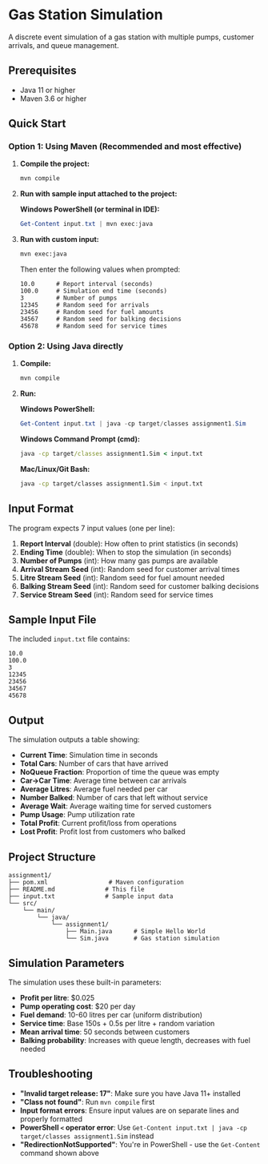 # Gas Station Simulation

A discrete event simulation of a gas station with multiple pumps, customer arrivals, and queue management.

## Prerequisites

- Java 11 or higher
- Maven 3.6 or higher

## Quick Start

### Option 1: Using Maven (Recommended and most effective)

1. **Compile the project:**
   ```bash
   mvn compile
   ```

2. **Run with sample input attached to the project:**
   
   **Windows PowerShell (or terminal in IDE):**
   ```powershell
   Get-Content input.txt | mvn exec:java
   ```

3. **Run with custom input:**
   ```bash
   mvn exec:java
   ```
   Then enter the following values when prompted:
   ```
   10.0      # Report interval (seconds)
   100.0     # Simulation end time (seconds)
   3         # Number of pumps
   12345     # Random seed for arrivals
   23456     # Random seed for fuel amounts
   34567     # Random seed for balking decisions
   45678     # Random seed for service times
   ```

### Option 2: Using Java directly

1. **Compile:**
   ```bash
   mvn compile
   ```

2. **Run:**
   
   **Windows PowerShell:**
   ```powershell
   Get-Content input.txt | java -cp target/classes assignment1.Sim
   ```
   
   **Windows Command Prompt (cmd):**
   ```cmd
   java -cp target/classes assignment1.Sim < input.txt
   ```
   
   **Mac/Linux/Git Bash:**
   ```bash
   java -cp target/classes assignment1.Sim < input.txt
   ```

## Input Format

The program expects 7 input values (one per line):

1. **Report Interval** (double): How often to print statistics (in seconds)
2. **Ending Time** (double): When to stop the simulation (in seconds)  
3. **Number of Pumps** (int): How many gas pumps are available
4. **Arrival Stream Seed** (int): Random seed for customer arrival times
5. **Litre Stream Seed** (int): Random seed for fuel amount needed
6. **Balking Stream Seed** (int): Random seed for customer balking decisions
7. **Service Stream Seed** (int): Random seed for service times

## Sample Input File

The included `input.txt` file contains:
```
10.0
100.0
3
12345
23456
34567
45678
```

## Output

The simulation outputs a table showing:
- **Current Time**: Simulation time in seconds
- **Total Cars**: Number of cars that have arrived
- **NoQueue Fraction**: Proportion of time the queue was empty
- **Car->Car Time**: Average time between car arrivals
- **Average Litres**: Average fuel needed per car
- **Number Balked**: Number of cars that left without service
- **Average Wait**: Average waiting time for served customers
- **Pump Usage**: Pump utilization rate
- **Total Profit**: Current profit/loss from operations
- **Lost Profit**: Profit lost from customers who balked

## Project Structure

```
assignment1/
├── pom.xml                 # Maven configuration
├── README.md              # This file
├── input.txt              # Sample input data
└── src/
    └── main/
        └── java/
            └── assignment1/
                ├── Main.java      # Simple Hello World
                └── Sim.java       # Gas station simulation
```

## Simulation Parameters

The simulation uses these built-in parameters:
- **Profit per litre**: $0.025
- **Pump operating cost**: $20 per day
- **Fuel demand**: 10-60 litres per car (uniform distribution)
- **Service time**: Base 150s + 0.5s per litre + random variation
- **Mean arrival time**: 50 seconds between customers
- **Balking probability**: Increases with queue length, decreases with fuel needed

## Troubleshooting

- **"Invalid target release: 17"**: Make sure you have Java 11+ installed
- **"Class not found"**: Run `mvn compile` first
- **Input format errors**: Ensure input values are on separate lines and properly formatted
- **PowerShell `<` operator error**: Use `Get-Content input.txt | java -cp target/classes assignment1.Sim` instead
- **"RedirectionNotSupported"**: You're in PowerShell - use the `Get-Content` command shown above